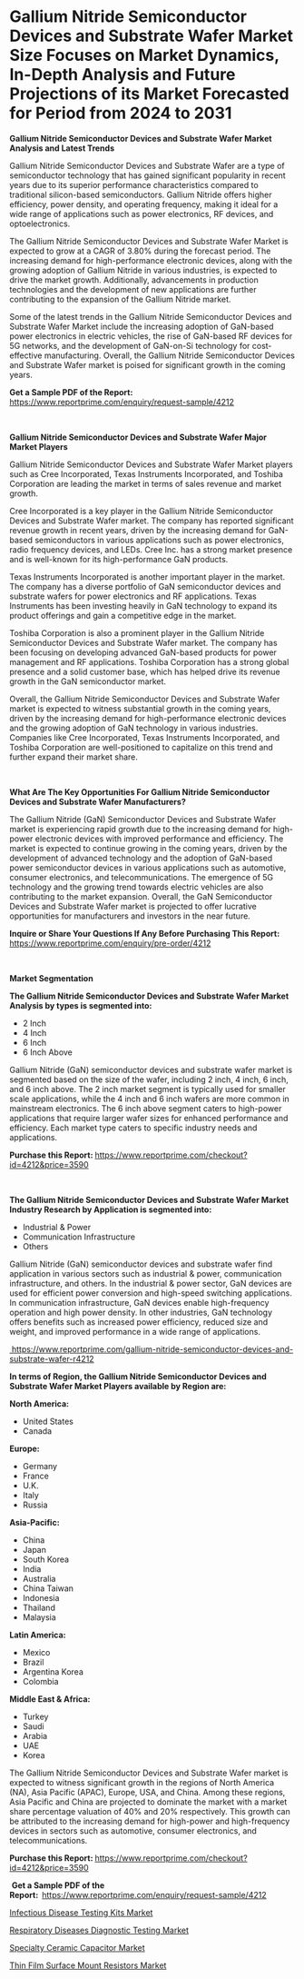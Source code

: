 <p><h1>Gallium Nitride Semiconductor Devices and Substrate Wafer Market Size Focuses on Market Dynamics, In-Depth Analysis and Future Projections of its Market Forecasted for Period from 2024 to 2031</h1></p><p><strong>Gallium Nitride Semiconductor Devices and Substrate Wafer Market Analysis and Latest Trends</strong></p>
<p><p>Gallium Nitride Semiconductor Devices and Substrate Wafer are a type of semiconductor technology that has gained significant popularity in recent years due to its superior performance characteristics compared to traditional silicon-based semiconductors. Gallium Nitride offers higher efficiency, power density, and operating frequency, making it ideal for a wide range of applications such as power electronics, RF devices, and optoelectronics.</p><p>The Gallium Nitride Semiconductor Devices and Substrate Wafer Market is expected to grow at a CAGR of 3.80% during the forecast period. The increasing demand for high-performance electronic devices, along with the growing adoption of Gallium Nitride in various industries, is expected to drive the market growth. Additionally, advancements in production technologies and the development of new applications are further contributing to the expansion of the Gallium Nitride market.</p><p>Some of the latest trends in the Gallium Nitride Semiconductor Devices and Substrate Wafer Market include the increasing adoption of GaN-based power electronics in electric vehicles, the rise of GaN-based RF devices for 5G networks, and the development of GaN-on-Si technology for cost-effective manufacturing. Overall, the Gallium Nitride Semiconductor Devices and Substrate Wafer market is poised for significant growth in the coming years.</p></p>
<p><strong>Get a Sample PDF of the Report:&nbsp;</strong> <a href="https://www.reportprime.com/enquiry/request-sample/4212">https://www.reportprime.com/enquiry/request-sample/4212</a></p>
<p>&nbsp;</p>
<p><strong>Gallium Nitride Semiconductor Devices and Substrate Wafer Major Market Players</strong></p>
<p><p>Gallium Nitride Semiconductor Devices and Substrate Wafer Market players such as Cree Incorporated, Texas Instruments Incorporated, and Toshiba Corporation are leading the market in terms of sales revenue and market growth.</p><p>Cree Incorporated is a key player in the Gallium Nitride Semiconductor Devices and Substrate Wafer market. The company has reported significant revenue growth in recent years, driven by the increasing demand for GaN-based semiconductors in various applications such as power electronics, radio frequency devices, and LEDs. Cree Inc. has a strong market presence and is well-known for its high-performance GaN products.</p><p>Texas Instruments Incorporated is another important player in the market. The company has a diverse portfolio of GaN semiconductor devices and substrate wafers for power electronics and RF applications. Texas Instruments has been investing heavily in GaN technology to expand its product offerings and gain a competitive edge in the market.</p><p>Toshiba Corporation is also a prominent player in the Gallium Nitride Semiconductor Devices and Substrate Wafer market. The company has been focusing on developing advanced GaN-based products for power management and RF applications. Toshiba Corporation has a strong global presence and a solid customer base, which has helped drive its revenue growth in the GaN semiconductor market.</p><p>Overall, the Gallium Nitride Semiconductor Devices and Substrate Wafer market is expected to witness substantial growth in the coming years, driven by the increasing demand for high-performance electronic devices and the growing adoption of GaN technology in various industries. Companies like Cree Incorporated, Texas Instruments Incorporated, and Toshiba Corporation are well-positioned to capitalize on this trend and further expand their market share.</p></p>
<p>&nbsp;</p>
<p><strong>What Are The Key Opportunities For Gallium Nitride Semiconductor Devices and Substrate Wafer Manufacturers?</strong></p>
<p><p>The Gallium Nitride (GaN) Semiconductor Devices and Substrate Wafer market is experiencing rapid growth due to the increasing demand for high-power electronic devices with improved performance and efficiency. The market is expected to continue growing in the coming years, driven by the development of advanced technology and the adoption of GaN-based power semiconductor devices in various applications such as automotive, consumer electronics, and telecommunications. The emergence of 5G technology and the growing trend towards electric vehicles are also contributing to the market expansion. Overall, the GaN Semiconductor Devices and Substrate Wafer market is projected to offer lucrative opportunities for manufacturers and investors in the near future.</p></p>
<p><strong>Inquire or Share Your Questions If Any Before Purchasing This Report:</strong> <a href="https://www.reportprime.com/enquiry/pre-order/4212">https://www.reportprime.com/enquiry/pre-order/4212</a></p>
<p>&nbsp;</p>
<p><strong>Market Segmentation</strong></p>
<p><strong>The Gallium Nitride Semiconductor Devices and Substrate Wafer Market Analysis by types is segmented into:</strong></p>
<p><ul><li>2 Inch</li><li>4 Inch</li><li>6 Inch</li><li>6 Inch Above</li></ul></p>
<p><p>Gallium Nitride (GaN) semiconductor devices and substrate wafer market is segmented based on the size of the wafer, including 2 inch, 4 inch, 6 inch, and 6 inch above. The 2 inch market segment is typically used for smaller scale applications, while the 4 inch and 6 inch wafers are more common in mainstream electronics. The 6 inch above segment caters to high-power applications that require larger wafer sizes for enhanced performance and efficiency. Each market type caters to specific industry needs and applications.</p></p>
<p><strong>Purchase this Report:&nbsp;</strong><a href="https://www.reportprime.com/checkout?id=4212&price=3590">https://www.reportprime.com/checkout?id=4212&price=3590</a></p>
<p>&nbsp;</p>
<p><strong>The Gallium Nitride Semiconductor Devices and Substrate Wafer Market Industry Research by Application is segmented into:</strong></p>
<p><ul><li>Industrial & Power</li><li>Communication Infrastructure</li><li>Others</li></ul></p>
<p><p>Gallium Nitride (GaN) semiconductor devices and substrate wafer find application in various sectors such as industrial & power, communication infrastructure, and others. In the industrial & power sector, GaN devices are used for efficient power conversion and high-speed switching applications. In communication infrastructure, GaN devices enable high-frequency operation and high power density. In other industries, GaN technology offers benefits such as increased power efficiency, reduced size and weight, and improved performance in a wide range of applications.</p></p>
<p><a href="https://www.reportprime.com/gallium-nitride-semiconductor-devices-and-substrate-wafer-r4212">&nbsp;https://www.reportprime.com/gallium-nitride-semiconductor-devices-and-substrate-wafer-r4212</a></p>
<p><strong>In terms of Region, the Gallium Nitride Semiconductor Devices and Substrate Wafer Market Players available by Region are:</strong></p>
<p>
    <p> <strong> North America: </strong>
        <ul>
            <li>United States</li>
            <li>Canada</li>
        </ul>
        </p> 
    <p> <strong> Europe: </strong>
        <ul>
            <li>Germany</li>
            <li>France</li>
            <li>U.K.</li>
            <li>Italy</li>
            <li>Russia</li>
        </ul>
        </p> 
    <p> <strong> Asia-Pacific: </strong>
        <ul>
            <li>China</li>
            <li>Japan</li>
            <li>South Korea</li>
            <li>India</li>
            <li>Australia</li>
            <li>China Taiwan</li>
            <li>Indonesia</li>
            <li>Thailand</li>
            <li>Malaysia</li>
        </ul>
        </p> 
    <p> <strong> Latin America: </strong>
        <ul>
            <li>Mexico</li>
            <li>Brazil</li>
            <li>Argentina Korea</li>
            <li>Colombia</li>
        </ul>
        </p> 
    <p> <strong> Middle East & Africa: </strong>
        <ul>
            <li>Turkey</li>
            <li>Saudi</li>
            <li>Arabia</li>
            <li>UAE</li>
            <li>Korea</li>
        </ul>
    </p>
    </p>
<p><p>The Gallium Nitride Semiconductor Devices and Substrate Wafer market is expected to witness significant growth in the regions of North America (NA), Asia Pacific (APAC), Europe, USA, and China. Among these regions, Asia Pacific and China are projected to dominate the market with a market share percentage valuation of 40% and 20% respectively. This growth can be attributed to the increasing demand for high-power and high-frequency devices in sectors such as automotive, consumer electronics, and telecommunications.</p></p>
<p><strong>Purchase this Report: </strong><a href="https://www.reportprime.com/checkout?id=4212&price=3590">https://www.reportprime.com/checkout?id=4212&price=3590</a></p>
<p>&nbsp;<strong>Get a Sample PDF of the Report:&nbsp;&nbsp;</strong><a href="https://www.reportprime.com/enquiry/request-sample/4212">https://www.reportprime.com/enquiry/request-sample/4212</a></p>
<p><strong></strong></p>
<p><p><a href="https://issuu.com/reportprime-2/docs/infectious-disease-testing-kits-market-size-2030.p">Infectious Disease Testing Kits Market</a></p><p><a href="https://issuu.com/reportprime-2/docs/respiratory-diseases-diagnostic-testing-market-siz">Respiratory Diseases Diagnostic Testing Market</a></p><p><a href="https://github.com/jnzzvtbl92/Market-Research-Report-List-1/blob/main/specialty-ceramic-capacitor-market.md">Specialty Ceramic Capacitor Market</a></p><p><a href="https://github.com/jhonangga41/Market-Research-Report-List-1/blob/main/thin-film-surface-mount-resistors-market.md">Thin Film Surface Mount Resistors Market</a></p></p>